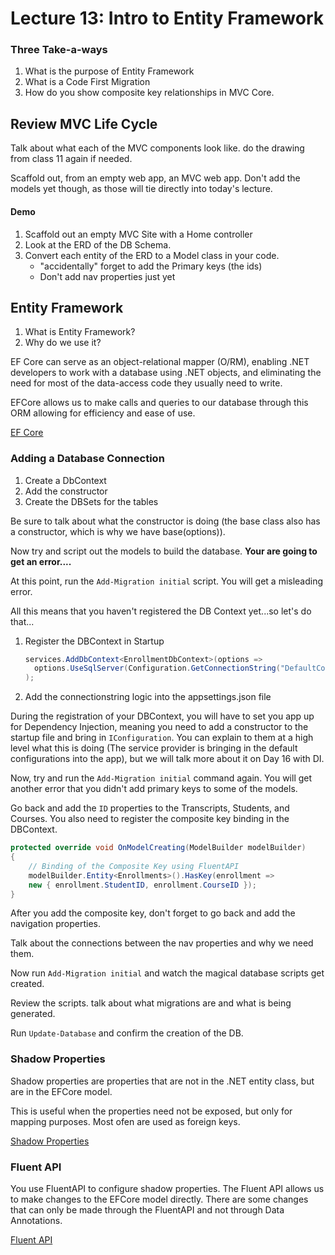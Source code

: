 # Lecture 13: Intro to Entity Framework


### Three Take-a-ways
1. What is the purpose of Entity Framework
1. What is a Code First Migration
1. How do you show composite key relationships in MVC Core.


## Review MVC Life Cycle
Talk about what each of the MVC components look like. do the drawing from class 11 again if needed.

Scaffold out, from an empty web app, an MVC web app. Don't add the models yet though, as those will tie directly into today's lecture.

#### Demo
1. Scaffold out an empty MVC Site with a Home controller
1. Look at the ERD of the DB Schema.
1. Convert each entity of the ERD to a Model class in your code.
   - "accidentally" forget to add the Primary keys (the ids)
    - Don't add nav properties just yet

## Entity Framework
1. What is Entity Framework?
1. Why do we use it?

EF Core can serve as an object-relational mapper (O/RM), enabling .NET developers to work with a database using .NET objects, and eliminating the need for most of the data-access code they usually need to write.

EFCore allows us to make calls and queries to our database through this ORM allowing for efficiency and ease of use.

[EF Core](https://docs.microsoft.com/en-us/ef/core/)

### Adding a Database Connection
1. Create a DbContext
1. Add the constructor
1. Create the DBSets for the tables

Be sure to talk about what the constructor is doing (the base class also has a constructor, which is why we have base(options)).

Now try and script out the models to build the database. **Your are going to get an error....**

At this point, run the `Add-Migration initial` script. You will get a misleading error.

All this means that you haven't registered the DB Context yet...so let's do that...

1. Register the DBContext in Startup
   ```csharp
   services.AddDbContext<EnrollmentDbContext>(options =>
     options.UseSqlServer(Configuration.GetConnectionString("DefaultConnection"))
   );
   ```
1. Add the connectionstring logic into the appsettings.json file

During the registration of your DBContext, you will have to set you app up for Dependency Injection, meaning you need to add a constructor to the startup file and bring in `IConfiguration`. You can explain to them at a high level what this is doing (The service provider is bringing in the default configurations into the app), but we will talk more about it on Day 16 with DI.

Now, try and run the `Add-Migration initial` command again. You will get another error that you didn't add primary keys to some of the models.

Go back and add the `ID` properties to the Transcripts, Students, and Courses.
You also need to register the composite key binding in the DBContext.

```csharp
protected override void OnModelCreating(ModelBuilder modelBuilder)
{
    // Binding of the Composite Key using FluentAPI
    modelBuilder.Entity<Enrollments>().HasKey(enrollment =>
    new { enrollment.StudentID, enrollment.CourseID });
}
```

After you add the composite key, don't forget to go back and add the navigation properties.

Talk about the connections between the nav properties and why we need them.

Now run `Add-Migration initial` and watch the magical database scripts get created.

Review the scripts. talk about what migrations are and what is being generated.

Run `Update-Database` and confirm the creation of the DB.


### Shadow Properties

Shadow properties are properties that are not in the .NET entity class, but are in the EFCore model.

This is useful when the properties need not be exposed, but only for mapping purposes. Most ofen are used as foreign keys.

[Shadow Properties](https://docs.microsoft.com/en-us/ef/core/modeling/shadow-properties)

### Fluent API

You use FluentAPI to configure shadow properties. The Fluent API allows us to make changes to the EFCore model directly. There are some changes that can only be made through the FluentAPI and not through Data Annotations.

[Fluent API](https://docs.microsoft.com/en-us/ef/core/modeling/shadow-properties#fluent-api)
